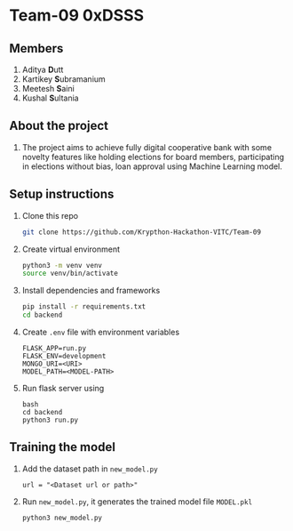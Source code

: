 # Team-09 0xDSSS

## Members
1. Aditya **D**utt
1. Kartikey **S**ubramanium
1. Meetesh **S**aini
1. Kushal **S**ultania

## About the project

1. The project aims to achieve fully digital cooperative bank with some novelty features like holding elections for board members, participating in elections without bias, loan approval using Machine Learning model.  

## Setup instructions
1. Clone this repo

    ```bash
    git clone https://github.com/Krypthon-Hackathon-VITC/Team-09
    ```

1. Create virtual environment
    ```bash
    python3 -m venv venv
    source venv/bin/activate
    ```

1. Install dependencies and frameworks
    ```bash
    pip install -r requirements.txt
    cd backend
    ```

1. Create `.env` file with environment variables
    ```
    FLASK_APP=run.py
    FLASK_ENV=development
    MONGO_URI=<URI>
    MODEL_PATH=<MODEL-PATH>
    ```

1. Run flask server using
    ```
    bash 
    cd backend
    python3 run.py
    ```

## Training the model

1. Add the dataset path in `new_model.py`
    ```
    url = "<Dataset url or path>"
    ```

1. Run `new_model.py`, it generates the trained model file `MODEL.pkl` 
    ```
    python3 new_model.py
    ```